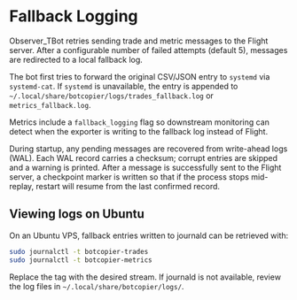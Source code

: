 # Fallback Logging

Observer_TBot retries sending trade and metric messages to the Flight server. After a configurable number of failed attempts (default 5), messages are redirected to a local fallback log.

The bot first tries to forward the original CSV/JSON entry to `systemd` via `systemd-cat`. If `systemd` is unavailable, the entry is appended to `~/.local/share/botcopier/logs/trades_fallback.log` or `metrics_fallback.log`.

Metrics include a `fallback_logging` flag so downstream monitoring can detect when the exporter is writing to the fallback log instead of Flight.

During startup, any pending messages are recovered from write-ahead logs (WAL). Each WAL record carries a checksum; corrupt entries are skipped and a warning is printed. After a message is successfully sent to the Flight server, a checkpoint marker is written so that if the process stops mid-replay, restart will resume from the last confirmed record.

## Viewing logs on Ubuntu

On an Ubuntu VPS, fallback entries written to journald can be retrieved with:

```bash
sudo journalctl -t botcopier-trades
sudo journalctl -t botcopier-metrics
```

Replace the tag with the desired stream. If journald is not available, review the log files in `~/.local/share/botcopier/logs/`.
